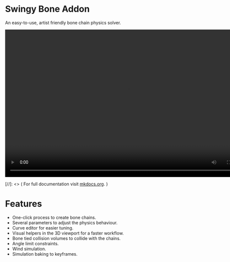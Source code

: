 # Swingy Bone Addon

An easy-to-use, artist friendly bone chain physics solver. 

<div align="center">
<video width="800" height="480" controls>
  <source src="Resources/Vids/vid4.mp4" type="video/mp4">
</video>
</div>

[//]: <> ( For full documentation visit [mkdocs.org](https://www.mkdocs.org). )

# Features

* One-click process to create bone chains.
* Several parameters to adjust the physics behaviour.
* Curve editor for easier tuning.
* Visual helpers in the 3D viewport for a faster workflow.
* Bone tied collision volumes to collide with the chains.
* Angle limit constraints. 
* Wind simulation.
* Simulation baking to keyframes.

